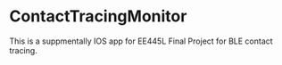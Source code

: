 # ContactTracingMonitor
This is a suppmentally IOS app for EE445L Final Project for BLE contact tracing. 


